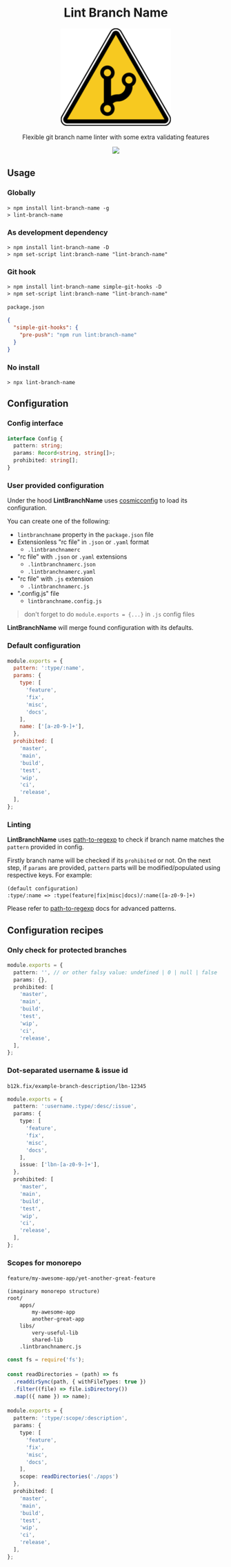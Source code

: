<div align="center">
  <h1>Lint Branch Name</h1>
  <img src="./logo.png" alt="LintBranchName">
  <p>Flexible git branch name linter with some extra validating features</p>
<a href="https://codeclimate.com/github/b12k/lint-branch-name/maintainability"><img src="https://api.codeclimate.com/v1/badges/1d40fe6ac6ac865a1ebe/maintainability" /></a>
</div>

## Usage

### Globally
```shell
> npm install lint-branch-name -g
> lint-branch-name
```

### As development dependency
```shell
> npm install lint-branch-name -D
> npm set-script lint:branch-name "lint-branch-name"
```

### Git hook
```shell
> npm install lint-branch-name simple-git-hooks -D
> npm set-script lint:branch-name "lint-branch-name"
```
`package.json`
```json
{
  "simple-git-hooks": {
    "pre-push": "npm run lint:branch-name"
  }
}
```

### No install

```shell
> npx lint-branch-name
```


## Configuration

### Config interface

```typescript
interface Config {
  pattern: string;
  params: Record<string, string[]>;
  prohibited: string[];
}
```

### User provided configuration

Under the hood **LintBranchName** uses [cosmicconfig](https://www.npmjs.com/package/cosmiconfig) to load its configuration.

You can create one of the following:
- `lintbranchname` property in the `package.json` file
- Extensionless "rc file" in `.json` or `.yaml` format
  - `.lintbranchnamerc`
- "rc file" with `.json` or `.yaml` extensions
  - `.lintbranchnamerc.json`
  - `.lintbranchnamerc.yaml`
- "rc file" with `.js` extension
  - `.lintbranchnamerc.js`
- ".config.js" file
  - `lintbranchname.config.js`

> don't forget to do `module.exports = {...}` in `.js` config files

**LintBranchName** will merge found configuration with its defaults.

### Default configuration

```javascript
module.exports = {
  pattern: ':type/:name',
  params: {
    type: [
      'feature',
      'fix',
      'misc',
      'docs',
    ],
    name: ['[a-z0-9-]+'],
  },
  prohibited: [
    'master',
    'main',
    'build',
    'test',
    'wip',
    'ci',
    'release',
  ],
};
```

### Linting

**LintBranchName** uses [path-to-regexp](https://www.npmjs.com/package/path-to-regexp) to check if branch name
matches the `pattern` provided in config.

Firstly branch name will be checked if its `prohibited` or not. On the next step, if `params` are provided,
`pattern` parts will be modified/populated using respective keys. For example:
```
(default configuration)
:type/:name => :type(feature|fix|misc|docs)/:name([a-z0-9-]+)
```

Please refer to [path-to-regexp](https://www.npmjs.com/package/path-to-regexp) docs for advanced patterns.

## Configuration recipes

### Only check for protected branches

```typescript
module.exports = {
  pattern: '', // or other falsy value: undefined | 0 | null | false
  params: {},
  prohibited: [
    'master',
    'main',
    'build',
    'test',
    'wip',
    'ci',
    'release',
  ],
};
```

### Dot-separated username & issue id

`b12k.fix/example-branch-description/lbn-12345`

```typescript
module.exports = {
  pattern: ':username.:type/:desc/:issue',
  params: {
    type: [
      'feature',
      'fix',
      'misc',
      'docs',
    ],
    issue: ['lbn-[a-z0-9-]+'],
  },
  prohibited: [
    'master',
    'main',
    'build',
    'test',
    'wip',
    'ci',
    'release',
  ],
};
```

### Scopes for monorepo

`feature/my-awesome-app/yet-another-great-feature`

```
(imaginary monorepo structure)
root/
    apps/
        my-awesome-app
        another-great-app
    libs/
        very-useful-lib
        shared-lib
    .lintbranchnamerc.js
```

```typescript
const fs = require('fs');

const readDirectories = (path) => fs
  .readdirSync(path, { withFileTypes: true })
  .filter((file) => file.isDirectory())
  .map(({ name }) => name);

module.exports = {
  pattern: ':type/:scope/:description',
  params: {
    type: [
      'feature',
      'fix',
      'misc',
      'docs',
    ],
    scope: readDirectories('./apps')
  },
  prohibited: [
    'master',
    'main',
    'build',
    'test',
    'wip',
    'ci',
    'release',
  ],
};
```
